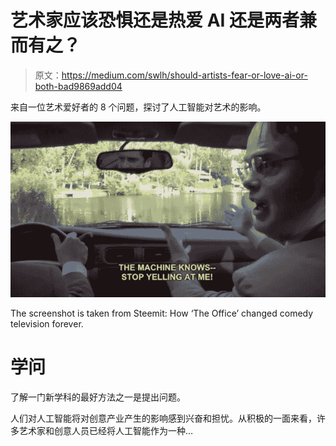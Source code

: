 # 艺术家应该恐惧还是热爱 AI 还是两者兼而有之？

> 原文：<https://medium.com/swlh/should-artists-fear-or-love-ai-or-both-bad9869add04>

来自一位艺术爱好者的 8 个问题，探讨了人工智能对艺术的影响。

![](img/39b2aeeee5791160aa019cec1aef3ac1.png)

The screenshot is taken from Steemit: How ‘The Office’ changed comedy television forever.

# 学问

了解一门新学科的最好方法之一是提出问题。

人们对人工智能将对创意产业产生的影响感到兴奋和担忧。从积极的一面来看，许多艺术家和创意人员已经将人工智能作为一种…